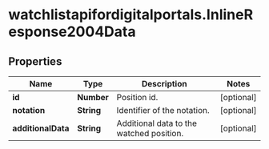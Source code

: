 # watchlistapifordigitalportals.InlineResponse2004Data

## Properties

Name | Type | Description | Notes
------------ | ------------- | ------------- | -------------
**id** | **Number** | Position id. | [optional] 
**notation** | **String** | Identifier of the notation. | [optional] 
**additionalData** | **String** | Additional data to the watched position. | [optional] 


